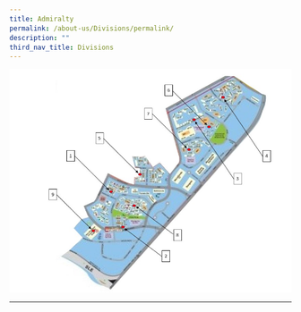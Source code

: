 ```yaml
---
title: Admiralty
permalink: /about-us/Divisions/permalink/
description: ""
third_nav_title: Divisions
---
```

![](/images/ADM%20Div.jpg)

-----------------------------------


